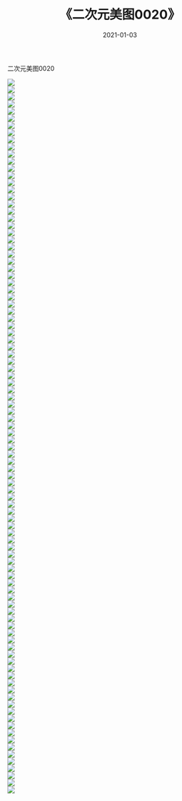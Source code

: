 ﻿---
layout: post
title:  《二次元美图0020》
date:   2021-01-03
img: http://imgx.orgx.ga/二次元/2021/二次元美图0020/000.jpg
categories: [美女, 清纯, 唯美]
---

二次元美图0020

 ![](http://imgx.orgx.ga/二次元/2021/二次元美图0020/001.jpg) <br>![](http://imgx.orgx.ga/二次元/2021/二次元美图0020/002.jpg) <br>![](http://imgx.orgx.ga/二次元/2021/二次元美图0020/003.jpg) <br>![](http://imgx.orgx.ga/二次元/2021/二次元美图0020/004.jpg) <br>![](http://imgx.orgx.ga/二次元/2021/二次元美图0020/005.jpg) <br>![](http://imgx.orgx.ga/二次元/2021/二次元美图0020/006.jpg) <br>![](http://imgx.orgx.ga/二次元/2021/二次元美图0020/007.jpg) <br>![](http://imgx.orgx.ga/二次元/2021/二次元美图0020/008.jpg) <br>![](http://imgx.orgx.ga/二次元/2021/二次元美图0020/009.jpg) <br>![](http://imgx.orgx.ga/二次元/2021/二次元美图0020/010.jpg) <br>![](http://imgx.orgx.ga/二次元/2021/二次元美图0020/011.jpg) <br>![](http://imgx.orgx.ga/二次元/2021/二次元美图0020/012.jpg) <br>![](http://imgx.orgx.ga/二次元/2021/二次元美图0020/013.jpg) <br>![](http://imgx.orgx.ga/二次元/2021/二次元美图0020/014.jpg) <br>![](http://imgx.orgx.ga/二次元/2021/二次元美图0020/015.jpg) <br>![](http://imgx.orgx.ga/二次元/2021/二次元美图0020/016.jpg) <br>![](http://imgx.orgx.ga/二次元/2021/二次元美图0020/017.jpg) <br>![](http://imgx.orgx.ga/二次元/2021/二次元美图0020/018.jpg) <br>![](http://imgx.orgx.ga/二次元/2021/二次元美图0020/019.jpg) <br>![](http://imgx.orgx.ga/二次元/2021/二次元美图0020/020.jpg) <br>![](http://imgx.orgx.ga/二次元/2021/二次元美图0020/021.jpg) <br>![](http://imgx.orgx.ga/二次元/2021/二次元美图0020/022.jpg) <br>![](http://imgx.orgx.ga/二次元/2021/二次元美图0020/023.jpg) <br>![](http://imgx.orgx.ga/二次元/2021/二次元美图0020/024.jpg) <br>![](http://imgx.orgx.ga/二次元/2021/二次元美图0020/025.jpg) <br>![](http://imgx.orgx.ga/二次元/2021/二次元美图0020/026.jpg) <br>![](http://imgx.orgx.ga/二次元/2021/二次元美图0020/027.jpg) <br>![](http://imgx.orgx.ga/二次元/2021/二次元美图0020/028.jpg) <br>![](http://imgx.orgx.ga/二次元/2021/二次元美图0020/029.jpg) <br>![](http://imgx.orgx.ga/二次元/2021/二次元美图0020/030.jpg) <br>![](http://imgx.orgx.ga/二次元/2021/二次元美图0020/031.jpg) <br>![](http://imgx.orgx.ga/二次元/2021/二次元美图0020/032.jpg) <br>![](http://imgx.orgx.ga/二次元/2021/二次元美图0020/033.jpg) <br>![](http://imgx.orgx.ga/二次元/2021/二次元美图0020/034.jpg) <br>![](http://imgx.orgx.ga/二次元/2021/二次元美图0020/035.jpg) <br>![](http://imgx.orgx.ga/二次元/2021/二次元美图0020/036.jpg) <br>![](http://imgx.orgx.ga/二次元/2021/二次元美图0020/037.jpg) <br>![](http://imgx.orgx.ga/二次元/2021/二次元美图0020/038.jpg) <br>![](http://imgx.orgx.ga/二次元/2021/二次元美图0020/039.jpg) <br>![](http://imgx.orgx.ga/二次元/2021/二次元美图0020/040.jpg) <br>![](http://imgx.orgx.ga/二次元/2021/二次元美图0020/041.jpg) <br>![](http://imgx.orgx.ga/二次元/2021/二次元美图0020/042.jpg) <br>![](http://imgx.orgx.ga/二次元/2021/二次元美图0020/043.jpg) <br>![](http://imgx.orgx.ga/二次元/2021/二次元美图0020/044.jpg) <br>![](http://imgx.orgx.ga/二次元/2021/二次元美图0020/045.jpg) <br>![](http://imgx.orgx.ga/二次元/2021/二次元美图0020/046.jpg) <br>![](http://imgx.orgx.ga/二次元/2021/二次元美图0020/047.jpg) <br>![](http://imgx.orgx.ga/二次元/2021/二次元美图0020/048.jpg) <br>![](http://imgx.orgx.ga/二次元/2021/二次元美图0020/049.jpg) <br>![](http://imgx.orgx.ga/二次元/2021/二次元美图0020/050.jpg) <br>![](http://imgx.orgx.ga/二次元/2021/二次元美图0020/051.jpg) <br>![](http://imgx.orgx.ga/二次元/2021/二次元美图0020/052.jpg) <br>![](http://imgx.orgx.ga/二次元/2021/二次元美图0020/053.jpg) <br>![](http://imgx.orgx.ga/二次元/2021/二次元美图0020/054.jpg) <br>![](http://imgx.orgx.ga/二次元/2021/二次元美图0020/055.jpg) <br>![](http://imgx.orgx.ga/二次元/2021/二次元美图0020/056.jpg) <br>![](http://imgx.orgx.ga/二次元/2021/二次元美图0020/057.jpg) <br>![](http://imgx.orgx.ga/二次元/2021/二次元美图0020/058.jpg) <br>![](http://imgx.orgx.ga/二次元/2021/二次元美图0020/059.jpg) <br>![](http://imgx.orgx.ga/二次元/2021/二次元美图0020/060.jpg) <br>![](http://imgx.orgx.ga/二次元/2021/二次元美图0020/061.jpg) <br>![](http://imgx.orgx.ga/二次元/2021/二次元美图0020/062.jpg) <br>![](http://imgx.orgx.ga/二次元/2021/二次元美图0020/063.jpg) <br>![](http://imgx.orgx.ga/二次元/2021/二次元美图0020/064.jpg) <br>![](http://imgx.orgx.ga/二次元/2021/二次元美图0020/065.jpg) <br>![](http://imgx.orgx.ga/二次元/2021/二次元美图0020/066.jpg) <br>![](http://imgx.orgx.ga/二次元/2021/二次元美图0020/067.jpg) <br>![](http://imgx.orgx.ga/二次元/2021/二次元美图0020/068.jpg) <br>![](http://imgx.orgx.ga/二次元/2021/二次元美图0020/069.jpg) <br>![](http://imgx.orgx.ga/二次元/2021/二次元美图0020/070.jpg) <br>![](http://imgx.orgx.ga/二次元/2021/二次元美图0020/071.jpg) <br>![](http://imgx.orgx.ga/二次元/2021/二次元美图0020/072.jpg) <br>![](http://imgx.orgx.ga/二次元/2021/二次元美图0020/073.jpg) <br>![](http://imgx.orgx.ga/二次元/2021/二次元美图0020/074.jpg) <br>![](http://imgx.orgx.ga/二次元/2021/二次元美图0020/075.jpg) <br>![](http://imgx.orgx.ga/二次元/2021/二次元美图0020/076.jpg) <br>![](http://imgx.orgx.ga/二次元/2021/二次元美图0020/077.jpg) <br>![](http://imgx.orgx.ga/二次元/2021/二次元美图0020/078.jpg) <br>![](http://imgx.orgx.ga/二次元/2021/二次元美图0020/079.jpg) <br>![](http://imgx.orgx.ga/二次元/2021/二次元美图0020/080.jpg) <br>![](http://imgx.orgx.ga/二次元/2021/二次元美图0020/081.jpg) <br>![](http://imgx.orgx.ga/二次元/2021/二次元美图0020/082.jpg) <br>![](http://imgx.orgx.ga/二次元/2021/二次元美图0020/083.jpg) <br>![](http://imgx.orgx.ga/二次元/2021/二次元美图0020/084.jpg) <br>![](http://imgx.orgx.ga/二次元/2021/二次元美图0020/085.jpg) <br>![](http://imgx.orgx.ga/二次元/2021/二次元美图0020/086.jpg) <br>![](http://imgx.orgx.ga/二次元/2021/二次元美图0020/087.jpg) <br>![](http://imgx.orgx.ga/二次元/2021/二次元美图0020/088.jpg) <br>![](http://imgx.orgx.ga/二次元/2021/二次元美图0020/089.jpg) <br>![](http://imgx.orgx.ga/二次元/2021/二次元美图0020/090.jpg) <br>![](http://imgx.orgx.ga/二次元/2021/二次元美图0020/091.jpg) <br>![](http://imgx.orgx.ga/二次元/2021/二次元美图0020/092.jpg) <br>![](http://imgx.orgx.ga/二次元/2021/二次元美图0020/093.jpg) <br>![](http://imgx.orgx.ga/二次元/2021/二次元美图0020/094.jpg) <br>![](http://imgx.orgx.ga/二次元/2021/二次元美图0020/095.jpg) <br>![](http://imgx.orgx.ga/二次元/2021/二次元美图0020/096.jpg) <br>![](http://imgx.orgx.ga/二次元/2021/二次元美图0020/097.jpg) <br>![](http://imgx.orgx.ga/二次元/2021/二次元美图0020/098.jpg) <br>![](http://imgx.orgx.ga/二次元/2021/二次元美图0020/099.jpg) <br>![](http://imgx.orgx.ga/二次元/2021/二次元美图0020/100.jpg) <br>